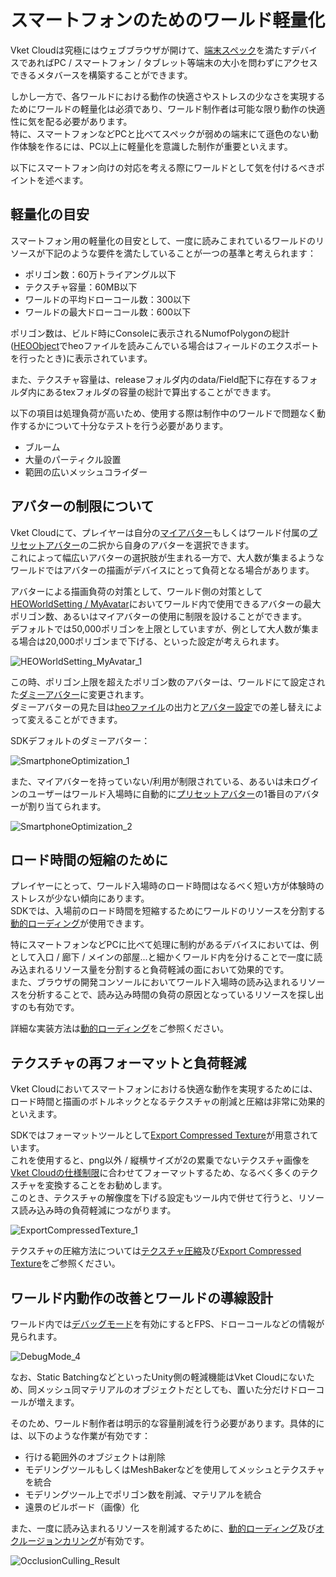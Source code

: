 # スマートフォンのためのワールド軽量化

Vket Cloudは究極にはウェブブラウザが開けて、[端末スペック](../AboutVketCloudSDK/OperatingEnvironment.md)を満たすデバイスであればPC / スマートフォン / タブレット等端末の大小を問わずにアクセスできるメタバースを構築することができます。

しかし一方で、各ワールドにおける動作の快適さやストレスの少なさを実現するためにワールドの軽量化は必須であり、ワールド制作者は可能な限り動作の快適性に気を配る必要があります。<br>
特に、スマートフォンなどPCと比べてスペックが弱めの端末にて遜色のない動作体験を作るには、PC以上に軽量化を意識した制作が重要といえます。

以下にスマートフォン向けの対応を考える際にワールドとして気を付けるべきポイントを述べます。

## 軽量化の目安

スマートフォン用の軽量化の目安として、一度に読みこまれているワールドのリソースが下記のような要件を満たしていることが一つの基準と考えられます：

- ポリゴン数：60万トライアングル以下
- テクスチャ容量：60MB以下
- ワールドの平均ドローコール数：300以下
- ワールドの最大ドローコール数：600以下

ポリゴン数は、ビルド時にConsoleに表示されるNumofPolygonの総計 ([HEOObject](../HEOComponents/HEOObject.md)でheoファイルを読みこんでいる場合はフィールドのエクスポートを行ったとき)に表示されています。

また、テクスチャ容量は、releaseフォルダ内のdata/Field配下に存在するフォルダ内にあるtexフォルダの容量の総計で算出することができます。

以下の項目は処理負荷が高いため、使用する際は制作中のワールドで問題なく動作するかについて十分なテストを行う必要があります。

- ブルーム
- 大量のパーティクル設置
- 範囲の広いメッシュコライダー

## アバターの制限について

Vket Cloudにて、プレイヤーは自分の[マイアバター](../AboutVketCloudSDK/SetupAvatar.md)もしくはワールド付属の[プリセットアバター](../WorldMakingGuide/PresetAvatar.md)の二択から自身のアバターを選択できます。<br>
これによって幅広いアバターの選択肢が生まれる一方で、大人数が集まるようなワールドではアバターの描画がデバイスにとって負荷となる場合があります。

アバターによる描画負荷の対策として、ワールド側の対策として[HEOWorldSetting / MyAvatar](../HEOComponents/HEOWorldSetting.md#_5)においてワールド内で使用できるアバターの最大ポリゴン数、あるいはマイアバターの使用に制限を設けることができます。<br>
デフォルトでは50,000ポリゴンを上限としていますが、例として大人数が集まる場合は20,000ポリゴンまで下げる、といった設定が考えられます。

![HEOWorldSetting_MyAvatar_1](../HEOComponents/img/HEOWorldSetting_MyAvatar_1.jpg)

この時、ポリゴン上限を超えたポリゴン数のアバターは、ワールドにて設定された[ダミーアバター](../HEOComponents/HEOWorldSetting.md#_4)に変更されます。<br>
ダミーアバターの見た目は[heoファイル](../WorldMakingGuide/HEOExporter_Tutorial.md)の出力と[アバター設定](../HEOComponents/HEOWorldSetting.md#_4)での差し替えによって変えることができます。

SDKデフォルトのダミーアバター：

![SmartphoneOptimization_1](img/SmartphoneOptimization_1.jpg)

また、マイアバターを持っていない/利用が制限されている、あるいは未ログインのユーザーはワールド入場時に自動的に[プリセットアバター](../WorldMakingGuide/PresetAvatar.md)の1番目のアバターが割り当てられます。<br>

![SmartphoneOptimization_2](img/SmartphoneOptimization_2.jpg)

## ロード時間の短縮のために

プレイヤーにとって、ワールド入場時のロード時間はなるべく短い方が体験時のストレスが少ない傾向にあります。<br>
SDKでは、入場前のロード時間を短縮するためにワールドのリソースを分割する[動的ローディング](../HEOComponents/HEOField.md)が使用できます。

特にスマートフォンなどPCに比べて処理に制約があるデバイスにおいては、例として入口 / 廊下 / メインの部屋...と細かくワールド内を分けることで一度に読み込まれるリソース量を分割すると負荷軽減の面において効果的です。<br>
また、ブラウザの開発コンソールにおいてワールド入場時の読み込まれるリソースを分析することで、読み込み時間の負荷の原因となっているリソースを探し出すのも有効です。

詳細な実装方法は[動的ローディング](../HEOComponents/HEOField.md)をご参照ください。

## テクスチャの再フォーマットと負荷軽減

Vket Cloudにおいてスマートフォンにおける快適な動作を実現するためには、ロード時間と描画のボトルネックとなるテクスチャの削減と圧縮は非常に効果的といえます。

SDKではフォーマットツールとして[Export Compressed Texture](../SDKTools/ExportCompressedTexture.md)が用意されています。<br>
これを使用すると、png以外 / 縦横サイズが2の累乗でないテクスチャ画像を[Vket Cloudの仕様制限](../WorldMakingGuide/UnityGuidelines.md#_2)に合わせてフォーマットするため、なるべく多くのテクスチャを変換することをお勧めします。<br>
このとき、テクスチャの解像度を下げる設定もツール内で併せて行うと、リソース読み込み時の負荷軽減につながります。

![ExportCompressedTexture_1](../SDKTools/img/ExportCompressedTexture_1.jpg)

テクスチャの圧縮方法については[テクスチャ圧縮](./TextureCompression.md)及び[Export Compressed Texture](../SDKTools/ExportCompressedTexture.md)をご参照ください。

## ワールド内動作の改善とワールドの導線設計

ワールド内では[デバッグモード](../WorldEditingTips/DebugMode.md)を有効にするとFPS、ドローコールなどの情報が見られます。

![DebugMode_4](../WorldEditingTips/img/DebugMode_4.jpg)

なお、Static BatchingなどといったUnity側の軽減機能はVket Cloudにないため、同メッシュ同マテリアルのオブジェクトだとしても、置いた分だけドローコールが増えます。

そのため、ワールド制作者は明示的な容量削減を行う必要があります。具体的には、以下のような作業が有効です：

- 行ける範囲外のオブジェクトは削除
- モデリングツールもしくはMeshBakerなどを使用してメッシュとテクスチャを統合
- モデリングツール上でポリゴン数を削減、マテリアルを統合
- 遠景のビルボード（画像）化

また、一度に読み込まれるリソースを削減するために、[動的ローディング](../HEOComponents/HEOField.md)及び[オクルージョンカリング](./OcclusionCulling.md)が有効です。

![OcclusionCulling_Result](img/OcclusionCulling_Result.gif)
